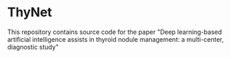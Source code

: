 # ThyNet
This repository contains source code for the paper "Deep learning-based artificial intelligence assists in thyroid nodule management: a multi-center, diagnostic study"

